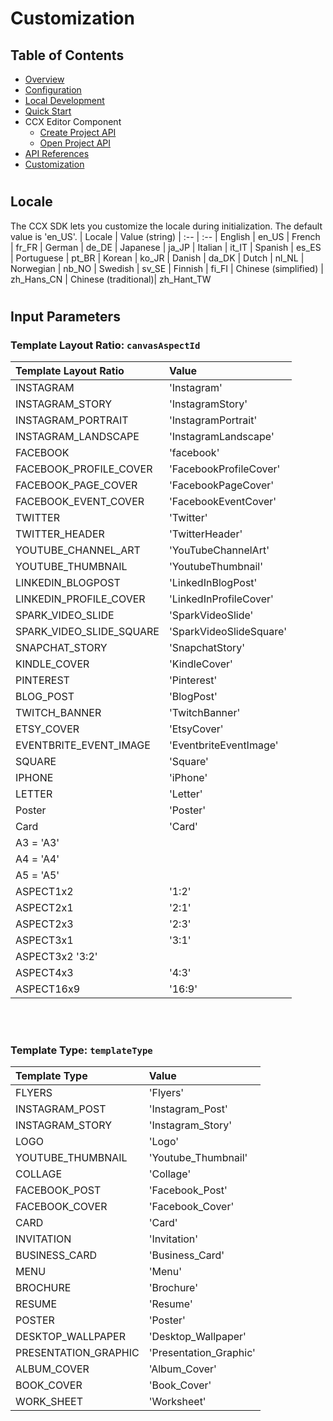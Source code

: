 # Customization 
## Table of Contents
* [Overview](overview.md)
* [Configuration](configuration.md)
* [Local Development](local_dev.md)
* [Quick Start](quickstart.md)
* CCX Editor Component
  * [Create Project API](create_project.md)
  * [Open Project API](edit_project.md)
* [API References](api_ref.md)
* [Customization](customization.md)

# 

## Locale
The CCX SDK lets you customize the locale during initialization. The default value is 'en_US'. 
| Locale | Value (string)
| :-- | :--
| English | en_US
| French  | fr_FR
| German  | de_DE
| Japanese | ja_JP
| Italian | it_IT
| Spanish | es_ES
| Portuguese | pt_BR
| Korean  | ko_JR
| Danish  | da_DK
| Dutch   | nl_NL
| Norwegian | nb_NO
| Swedish | sv_SE
| Finnish | fi_FI
| Chinese (simplified) | zh_Hans_CN
| Chinese (traditional)| zh_Hant_TW


#
## Input Parameters 
### Template Layout Ratio: `canvasAspectId`
| Template Layout Ratio | Value 
| :-- | :--
|INSTAGRAM | 'Instagram'
| INSTAGRAM_STORY | 'InstagramStory'
|INSTAGRAM_PORTRAIT | 'InstagramPortrait'
|INSTAGRAM_LANDSCAPE | 'InstagramLandscape'
|FACEBOOK | 'facebook'
|FACEBOOK_PROFILE_COVER | 'FacebookProfileCover'
|FACEBOOK_PAGE_COVER | 'FacebookPageCover'
|FACEBOOK_EVENT_COVER |'FacebookEventCover'
|TWITTER | 'Twitter'
|TWITTER_HEADER | 'TwitterHeader'
|YOUTUBE_CHANNEL_ART | 'YouTubeChannelArt'
|YOUTUBE_THUMBNAIL | 'YoutubeThumbnail'
|LINKEDIN_BLOGPOST | 'LinkedInBlogPost'
|LINKEDIN_PROFILE_COVER | 'LinkedInProfileCover'
|SPARK_VIDEO_SLIDE | 'SparkVideoSlide'
|SPARK_VIDEO_SLIDE_SQUARE | 'SparkVideoSlideSquare'
|SNAPCHAT_STORY | 'SnapchatStory'
|KINDLE_COVER | 'KindleCover'
|PINTEREST | 'Pinterest'
|BLOG_POST | 'BlogPost'
|TWITCH_BANNER | 'TwitchBanner'
|ETSY_COVER |'EtsyCover'
|EVENTBRITE_EVENT_IMAGE | 'EventbriteEventImage'
|SQUARE | 'Square'
|IPHONE | 'iPhone'
|LETTER | 'Letter'
|Poster |'Poster'
|Card | 'Card'
|A3 = 'A3'
|A4 = 'A4'
|A5 = 'A5'
|ASPECT1x2 | '1:2'
| ASPECT2x1 | '2:1'
|  ASPECT2x3 | '2:3'
|  ASPECT3x1 | '3:1'
|  ASPECT3x2  '3:2'
| ASPECT4x3 | '4:3'
| ASPECT16x9 | '16:9'
<br></br>

### Template Type: `templateType`
| Template Type | Value 
| :-- | :--
|FLYERS | 'Flyers'
|INSTAGRAM_POST | 'Instagram_Post'
|INSTAGRAM_STORY | 'Instagram_Story'
|LOGO | 'Logo'
|YOUTUBE_THUMBNAIL | 'Youtube_Thumbnail'
|COLLAGE | 'Collage'
|FACEBOOK_POST |'Facebook_Post'
|FACEBOOK_COVER | 'Facebook_Cover'
|CARD | 'Card'
|INVITATION | 'Invitation'
|BUSINESS_CARD | 'Business_Card'
|MENU |'Menu'
|BROCHURE | 'Brochure'
|RESUME | 'Resume'
|POSTER | 'Poster'
|DESKTOP_WALLPAPER | 'Desktop_Wallpaper'
|PRESENTATION_GRAPHIC |'Presentation_Graphic'
|ALBUM_COVER |'Album_Cover'
|BOOK_COVER | 'Book_Cover'
|WORK_SHEET | 'Worksheet'

